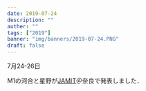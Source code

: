 ```yaml
---
date: 2019-07-24
description: ""
auther: ""
tags: ["2019"]
banner: "img/banners/2019-07-24.PNG"
draft: false
---
```


7月24-26日

M1の河合と星野が[JAMIT](http://jamit2019.jamit.jp/)＠奈良で発表しました．
<!--more-->
